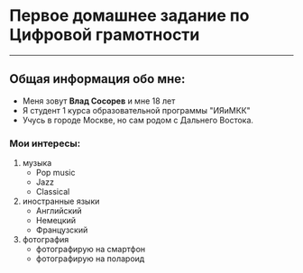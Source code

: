 # Первое домашнее задание по Цифровой грамотности
- - -
## Общая информация обо мне:
* Меня зовут **Влад Сосорев** и мне 18 лет
* Я студент 1 курса образовательной программы "ИЯиМКК"
* Учусь в городе Москве, но сам родом с Дальнего Востока.
### Мои интересы:
1. музыка
   * Pop music
   * Jazz
   * Classical
2. иностранные языки
   * Английский
   * Немецкий
   * Французский
3. фотография
   * фотографирую на смартфон
   * фотографирую на полароид




